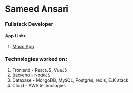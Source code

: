 # Sameed Ansari

### Fullstack Developer

#### App Links

1. <a href="https://splendorous-melba-f67da0.netlify.app/">Music App</a>

### Technologies worked on :

1. Frontend - ReactJS, VueJS
2. Backend - NodeJS
3. Database - MongoDB, MySQL, Postgres, redis, ELK stack
4. Cloud - AWS technologies
